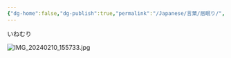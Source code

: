 ```yaml
---
{"dg-home":false,"dg-publish":true,"permalink":"/Japanese/言葉/居眠り/","dgPassFrontmatter":true}
---
```



いねむり

![IMG_20240210_155733.jpg](/img/user/998%20resources/%E3%82%AF%E3%83%AC%E3%83%A8%E3%83%B3%E3%81%97%E3%82%93%E3%81%A1%E3%82%83%E3%82%93/IMG_20240210_155733.jpg)
